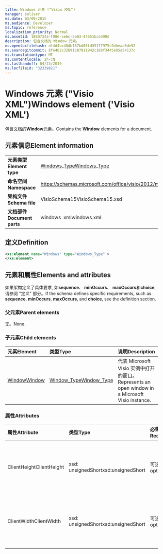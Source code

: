 ```yaml
---
title: Windows 元素 ("Visio XML")
manager: soliver
ms.date: 03/09/2015
ms.audience: Developer
ms.topic: reference
localization_priority: Normal
ms.assetid: 1880734a-f086-ce6c-5a93-47851bcdd99d
description: 包含文档的 Window 元素。
ms.openlocfilehash: df4d4bc48db157bd05fd39177975c9dbeaa5de52
ms.sourcegitcommit: 8fe462c32b91c87911942c188f3445e85a54137c
ms.translationtype: MT
ms.contentlocale: zh-CN
ms.lasthandoff: 04/23/2019
ms.locfileid: "32339821"
---
```

# <a name="windows-element-visio-xml"></a><span data-ttu-id="ca513-103">Windows 元素 ("Visio XML")</span><span class="sxs-lookup"><span data-stu-id="ca513-103">Windows element ('Visio XML')</span></span>

<span data-ttu-id="ca513-104">包含文档的**Window**元素。</span><span class="sxs-lookup"><span data-stu-id="ca513-104">Contains the **Window** elements for a document.</span></span> 
  
## <a name="element-information"></a><span data-ttu-id="ca513-105">元素信息</span><span class="sxs-lookup"><span data-stu-id="ca513-105">Element information</span></span>

|||
|:-----|:-----|
|<span data-ttu-id="ca513-106">**元素类型**</span><span class="sxs-lookup"><span data-stu-id="ca513-106">**Element type**</span></span> <br/> |[<span data-ttu-id="ca513-107">Windows_Type</span><span class="sxs-lookup"><span data-stu-id="ca513-107">Windows_Type</span></span>](windows_type-complextypevisio-xml.md) <br/> |
|<span data-ttu-id="ca513-108">**命名空间**</span><span class="sxs-lookup"><span data-stu-id="ca513-108">**Namespace**</span></span> <br/> |https://schemas.microsoft.com/office/visio/2012/main  <br/> |
|<span data-ttu-id="ca513-109">**架构文件**</span><span class="sxs-lookup"><span data-stu-id="ca513-109">**Schema file**</span></span> <br/> |<span data-ttu-id="ca513-110">VisioSchema15</span><span class="sxs-lookup"><span data-stu-id="ca513-110">VisioSchema15.xsd</span></span>  <br/> |
|<span data-ttu-id="ca513-111">**文档部件**</span><span class="sxs-lookup"><span data-stu-id="ca513-111">**Document parts**</span></span> <br/> |<span data-ttu-id="ca513-112">windows .xml</span><span class="sxs-lookup"><span data-stu-id="ca513-112">windows.xml</span></span>  <br/> |
   
## <a name="definition"></a><span data-ttu-id="ca513-113">定义</span><span class="sxs-lookup"><span data-stu-id="ca513-113">Definition</span></span>

```XML
<xs:element name="Windows" type="Windows_Type" >
</xs:element>
```

## <a name="elements-and-attributes"></a><span data-ttu-id="ca513-114">元素和属性</span><span class="sxs-lookup"><span data-stu-id="ca513-114">Elements and attributes</span></span>

<span data-ttu-id="ca513-115">如果架构定义了具体要求, 如**sequence**、 **minOccurs**、 **maxOccurs**和**choice**, 请参阅 "定义" 部分。</span><span class="sxs-lookup"><span data-stu-id="ca513-115">If the schema defines specific requirements, such as **sequence**, **minOccurs**, **maxOccurs**, and **choice**, see the definition section.</span></span> 
  
### <a name="parent-elements"></a><span data-ttu-id="ca513-116">父元素</span><span class="sxs-lookup"><span data-stu-id="ca513-116">Parent elements</span></span>

<span data-ttu-id="ca513-117">无。</span><span class="sxs-lookup"><span data-stu-id="ca513-117">None.</span></span>
  
### <a name="child-elements"></a><span data-ttu-id="ca513-118">子元素</span><span class="sxs-lookup"><span data-stu-id="ca513-118">Child elements</span></span>

|<span data-ttu-id="ca513-119">**元素**</span><span class="sxs-lookup"><span data-stu-id="ca513-119">**Element**</span></span>|<span data-ttu-id="ca513-120">**类型**</span><span class="sxs-lookup"><span data-stu-id="ca513-120">**Type**</span></span>|<span data-ttu-id="ca513-121">**说明**</span><span class="sxs-lookup"><span data-stu-id="ca513-121">**Description**</span></span>|
|:-----|:-----|:-----|
|[<span data-ttu-id="ca513-122">Window</span><span class="sxs-lookup"><span data-stu-id="ca513-122">Window</span></span>](window-element-windows_type-complextypevisio-xml.md) <br/> |[<span data-ttu-id="ca513-123">Window_Type</span><span class="sxs-lookup"><span data-stu-id="ca513-123">Window_Type</span></span>](window_type-complextypevisio-xml.md) <br/> |<span data-ttu-id="ca513-124">代表 Microsoft Visio 实例中打开的窗口。</span><span class="sxs-lookup"><span data-stu-id="ca513-124">Represents an open window in a Microsoft Visio instance.</span></span>  <br/> |
   
### <a name="attributes"></a><span data-ttu-id="ca513-125">属性</span><span class="sxs-lookup"><span data-stu-id="ca513-125">Attributes</span></span>

|<span data-ttu-id="ca513-126">**属性**</span><span class="sxs-lookup"><span data-stu-id="ca513-126">**Attribute**</span></span>|<span data-ttu-id="ca513-127">**类型**</span><span class="sxs-lookup"><span data-stu-id="ca513-127">**Type**</span></span>|<span data-ttu-id="ca513-128">**必需**</span><span class="sxs-lookup"><span data-stu-id="ca513-128">**Required**</span></span>|<span data-ttu-id="ca513-129">**描述**</span><span class="sxs-lookup"><span data-stu-id="ca513-129">**Description**</span></span>|<span data-ttu-id="ca513-130">**可能的值**</span><span class="sxs-lookup"><span data-stu-id="ca513-130">**Possible values**</span></span>|
|:-----|:-----|:-----|:-----|:-----|
|<span data-ttu-id="ca513-131">ClientHeight</span><span class="sxs-lookup"><span data-stu-id="ca513-131">ClientHeight</span></span>  <br/> |<span data-ttu-id="ca513-132">xsd: unsignedShort</span><span class="sxs-lookup"><span data-stu-id="ca513-132">xsd:unsignedShort</span></span>  <br/> |<span data-ttu-id="ca513-133">可选</span><span class="sxs-lookup"><span data-stu-id="ca513-133">optional</span></span>  <br/> |<span data-ttu-id="ca513-134">表示显示区域的高度尺寸</span><span class="sxs-lookup"><span data-stu-id="ca513-134">Represents the height dimension of a display area</span></span>  <br/> |<span data-ttu-id="ca513-135">xsd: unsignedShort 类型的值。</span><span class="sxs-lookup"><span data-stu-id="ca513-135">Values of the xsd:unsignedShort type.</span></span>  <br/> |
|<span data-ttu-id="ca513-136">ClientWidth</span><span class="sxs-lookup"><span data-stu-id="ca513-136">ClientWidth</span></span>  <br/> |<span data-ttu-id="ca513-137">xsd: unsignedShort</span><span class="sxs-lookup"><span data-stu-id="ca513-137">xsd:unsignedShort</span></span>  <br/> |<span data-ttu-id="ca513-138">可选</span><span class="sxs-lookup"><span data-stu-id="ca513-138">optional</span></span>  <br/> |<span data-ttu-id="ca513-139">表示显示区域的宽度尺寸</span><span class="sxs-lookup"><span data-stu-id="ca513-139">Represents the width dimension of a display area</span></span>  <br/> |<span data-ttu-id="ca513-140">xsd: unsignedShort 类型的值。</span><span class="sxs-lookup"><span data-stu-id="ca513-140">Values of the xsd:unsignedShort type.</span></span>  <br/> |
   

